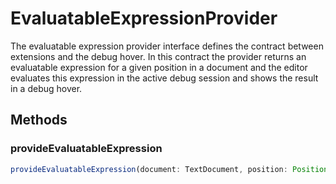 # EvaluatableExpressionProvider

The evaluatable expression provider interface defines the contract between extensions and the debug hover. In this contract the provider returns an evaluatable expression for a given position in a document and the editor evaluates this expression in the active debug session and shows the result in a debug hover.

## Methods

### provideEvaluatableExpression

```typescript
provideEvaluatableExpression(document: TextDocument, position: Position, token: CancellationToken): ProviderResult<EvaluatableExpression>
```

